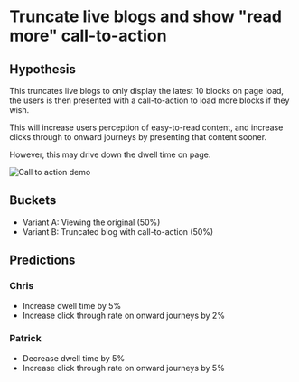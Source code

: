 # Truncate live blogs and show "read more" call-to-action

## Hypothesis

This truncates live blogs to only display the latest 10 blocks on page load, the users is then presented with a call-to-action to load more blocks if they wish.

This will increase users perception of easy-to-read content, and increase clicks through to onward journeys by presenting that content sooner.

However, this may drive down the dwell time on page.

![Call to action demo](../images/read-more-gif)

## Buckets

- Variant A: Viewing the original (50%)
- Variant B: Truncated blog with call-to-action  (50%)

## Predictions

### Chris

- Increase dwell time by 5%
- Increase click through rate on onward journeys by 2%

### Patrick

- Decrease dwell time by 5%
- Increase click through rate on onward journeys by 5%